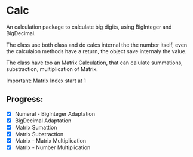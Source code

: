 # Calc

An calculation package to calculate big digits, using BigInteger and BigDecimal.

The class use both class and do calcs internal the the number itself, even the calculaion methods have a return, the object save internaly the value.

The class have too an Matrix Calculation, that can calulate summations, substraction, multiplication of Matrix.

Important: Matrix Index start at 1

## Progress:
- [x] Numeral - BigInteger Adaptation
- [x] BigDecimal Adaptation
- [x] Matrix Sumattion
- [x] Matrix Substraction
- [x] Matrix - Matrix Multiplication
- [x] Matrix - Number Multiplication
